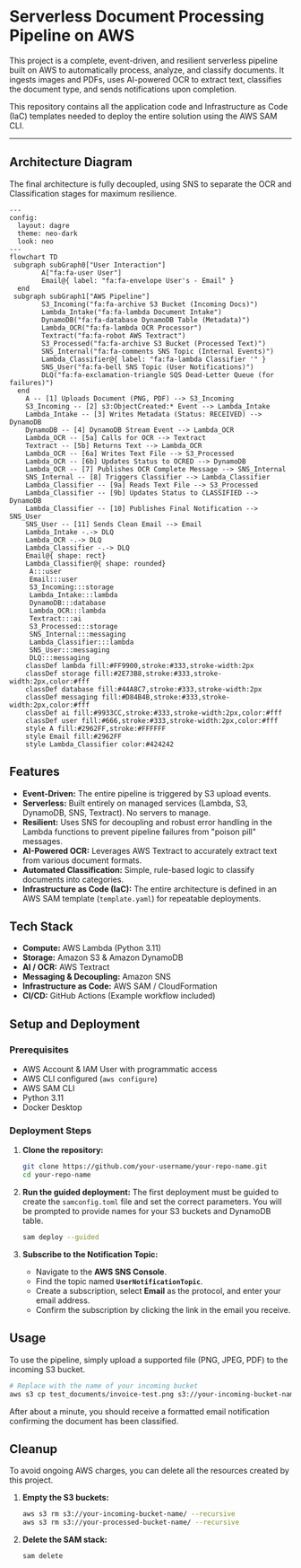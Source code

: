 # Serverless Document Processing Pipeline on AWS

This project is a complete, event-driven, and resilient serverless pipeline built on AWS to automatically process, analyze, and classify documents. It ingests images and PDFs, uses AI-powered OCR to extract text, classifies the document type, and sends notifications upon completion.

This repository contains all the application code and Infrastructure as Code (IaC) templates needed to deploy the entire solution using the AWS SAM CLI.

---

## Architecture Diagram

The final architecture is fully decoupled, using SNS to separate the OCR and Classification stages for maximum resilience.

```mermaid
---
config:
  layout: dagre
  theme: neo-dark
  look: neo
---
flowchart TD
 subgraph subGraph0["User Interaction"]
        A["fa:fa-user User"]
        Email@{ label: "fa:fa-envelope User's - Email" }
  end
 subgraph subGraph1["AWS Pipeline"]
        S3_Incoming("fa:fa-archive S3 Bucket (Incoming Docs)")
        Lambda_Intake("fa:fa-lambda Document Intake")
        DynamoDB("fa:fa-database DynamoDB Table (Metadata)")
        Lambda_OCR("fa:fa-lambda OCR Processor")
        Textract("fa:fa-robot AWS Textract")
        S3_Processed("fa:fa-archive S3 Bucket (Processed Text)")
        SNS_Internal("fa:fa-comments SNS Topic (Internal Events)")
        Lambda_Classifier@{ label: "fa:fa-lambda Classifier '" }
        SNS_User("fa:fa-bell SNS Topic (User Notifications)")
        DLQ("fa:fa-exclamation-triangle SQS Dead-Letter Queue (for failures)")
  end
    A -- [1] Uploads Document (PNG, PDF) --> S3_Incoming
    S3_Incoming -- [2] s3:ObjectCreated:* Event --> Lambda_Intake
    Lambda_Intake -- [3] Writes Metadata (Status: RECEIVED) --> DynamoDB
    DynamoDB -- [4] DynamoDB Stream Event --> Lambda_OCR
    Lambda_OCR -- [5a] Calls for OCR --> Textract
    Textract -- [5b] Returns Text --> Lambda_OCR
    Lambda_OCR -- [6a] Writes Text File --> S3_Processed
    Lambda_OCR -- [6b] Updates Status to OCRED --> DynamoDB
    Lambda_OCR -- [7] Publishes OCR Complete Message --> SNS_Internal
    SNS_Internal -- [8] Triggers Classifier --> Lambda_Classifier
    Lambda_Classifier -- [9a] Reads Text File --> S3_Processed
    Lambda_Classifier -- [9b] Updates Status to CLASSIFIED --> DynamoDB
    Lambda_Classifier -- [10] Publishes Final Notification --> SNS_User
    SNS_User -- [11] Sends Clean Email --> Email
    Lambda_Intake -.-> DLQ
    Lambda_OCR -.-> DLQ
    Lambda_Classifier -.-> DLQ
    Email@{ shape: rect}
    Lambda_Classifier@{ shape: rounded}
     A:::user
     Email:::user
     S3_Incoming:::storage
     Lambda_Intake:::lambda
     DynamoDB:::database
     Lambda_OCR:::lambda
     Textract:::ai
     S3_Processed:::storage
     SNS_Internal:::messaging
     Lambda_Classifier:::lambda
     SNS_User:::messaging
     DLQ:::messaging
    classDef lambda fill:#FF9900,stroke:#333,stroke-width:2px
    classDef storage fill:#2E73B8,stroke:#333,stroke-width:2px,color:#fff
    classDef database fill:#44A8C7,stroke:#333,stroke-width:2px
    classDef messaging fill:#D84B4B,stroke:#333,stroke-width:2px,color:#fff
    classDef ai fill:#9933CC,stroke:#333,stroke-width:2px,color:#fff
    classDef user fill:#666,stroke:#333,stroke-width:2px,color:#fff
    style A fill:#2962FF,stroke:#FFFFFF
    style Email fill:#2962FF
    style Lambda_Classifier color:#424242
```

## Features

- **Event-Driven:** The entire pipeline is triggered by S3 upload events.
- **Serverless:** Built entirely on managed services (Lambda, S3, DynamoDB, SNS, Textract). No servers to manage.
- **Resilient:** Uses SNS for decoupling and robust error handling in the Lambda functions to prevent pipeline failures from "poison pill" messages.
- **AI-Powered OCR:** Leverages AWS Textract to accurately extract text from various document formats.
- **Automated Classification:** Simple, rule-based logic to classify documents into categories.
- **Infrastructure as Code (IaC):** The entire architecture is defined in an AWS SAM template (`template.yaml`) for repeatable deployments.

## Tech Stack

- **Compute:** AWS Lambda (Python 3.11)
- **Storage:** Amazon S3 & Amazon DynamoDB
- **AI / OCR:** AWS Textract
- **Messaging & Decoupling:** Amazon SNS
- **Infrastructure as Code:** AWS SAM / CloudFormation
- **CI/CD:** GitHub Actions (Example workflow included)

## Setup and Deployment

### Prerequisites

- AWS Account & IAM User with programmatic access
- AWS CLI configured (`aws configure`)
- AWS SAM CLI
- Python 3.11
- Docker Desktop

### Deployment Steps

1.  **Clone the repository:**
    ```bash
    git clone https://github.com/your-username/your-repo-name.git
    cd your-repo-name
    ```

2.  **Run the guided deployment:**
    The first deployment must be guided to create the `samconfig.toml` file and set the correct parameters. You will be prompted to provide names for your S3 buckets and DynamoDB table.

    ```bash
    sam deploy --guided
    ```

3.  **Subscribe to the Notification Topic:**
    - Navigate to the **AWS SNS Console**.
    - Find the topic named **`UserNotificationTopic`**.
    - Create a subscription, select **Email** as the protocol, and enter your email address.
    - Confirm the subscription by clicking the link in the email you receive.

## Usage

To use the pipeline, simply upload a supported file (PNG, JPEG, PDF) to the incoming S3 bucket.

```bash
# Replace with the name of your incoming bucket
aws s3 cp test_documents/invoice-test.png s3://your-incoming-bucket-name/
```

After about a minute, you should receive a formatted email notification confirming the document has been classified.

## Cleanup

To avoid ongoing AWS charges, you can delete all the resources created by this project.

1.  **Empty the S3 buckets:**
    ```bash
    aws s3 rm s3://your-incoming-bucket-name/ --recursive
    aws s3 rm s3://your-processed-bucket-name/ --recursive
    ```

2.  **Delete the SAM stack:**
    ```bash
    sam delete
    ```